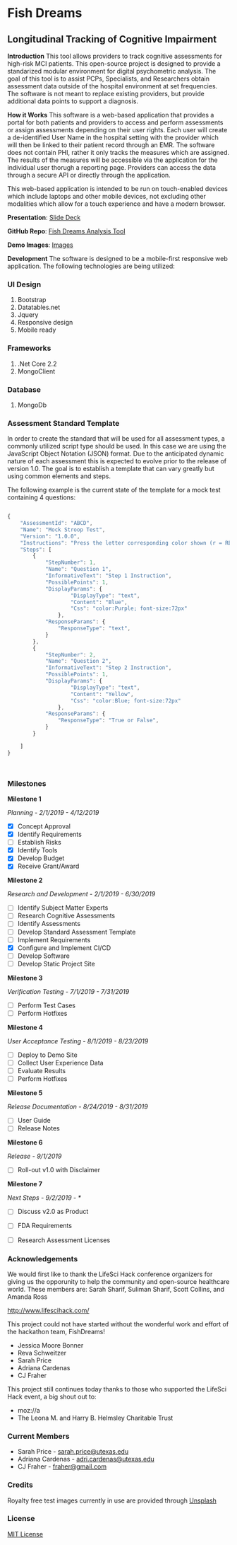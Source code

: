 # Fish Dreams 
## Longitudinal Tracking of Cognitive Impairment

**Introduction**
This tool allows providers to track cognitive assessments for high-risk MCI patients. 
This open-source project is designed to provide a standarized modular environment for digital psychometric analysis.
The goal of this tool is to assist PCPs, Specialists, and Researchers obtain assessment data outside of the hospital environment at set frequencies.
The software is not meant to replace existing providers, but provide additional data points to support a diagnosis.

**How it Works**
This software is a web-based application that provides a portal for both patients and providers to access and perform assessments or assign assessments depending on their user rights. 
Each user will create a de-identified User Name in the hospital setting with the provider which will then be linked to their patient record through an EMR. 
The software does not contain PHI, rather it only tracks the measures which are assigned. The results of the measures will be accessible via the application for the individual user thorugh a reporting page.
Providers can access the data through a secure API or directly through the application.

This web-based application is intended to be run on touch-enabled devices which include laptops and other mobile devices, not excluding other modalities which allow for a touch experience and have a modern browser.

**Presentation**:
<a href='https://docs.google.com/presentation/d/1uVMEWisfYvHvDJ-3m79pI14m7TlM3S0GTDikzXEQ-sk/edit#slide=id.g25f6af9dd6_0_0'>Slide Deck</a>

**GitHub Repo**:
<a href= 'https://github.com/fraher/AnalysisTool'>Fish Dreams Analysis Tool</a>

**Demo Images**:
<a href= 'https://github.com/fraher/AnalysisTool/blob/master/AnalysisTool/Demo%20Images/'>Images</a>
  

**Development**
The software is designed to be a mobile-first responsive web application. The following technologies are being utilized:

### UI Design
1. Bootstrap
2. Datatables.net
3. Jquery
4. Responsive design
5. Mobile ready

### Frameworks
1. .Net Core 2.2
2. MongoClient

### Database
1. MongoDb

### Assessment Standard Template
In order to create the standard that will be used for all assessment types, a commonly utilized script type should be used. In this case we are using the JavaScript Object Notation (JSON) format. Due to the anticipated dynamic nature of each assessment this is expected to evolve prior to the release of version 1.0. The goal is to establish a template that can vary greatly but using common elements and steps.

The following example is the current state of the template for a mock test containing 4 questions:

```javascript

{
    "AssessmentId": "ABCD",
    "Name": "Mock Stroop Test",
    "Version": "1.0.0",
    "Instructions": "Press the letter corresponding color shown (r = RED, g = GREEN, b = BLUE, y = YELLOW). Press the appropriate key when the text shows.",
    "Steps": [
        {
            "StepNumber": 1,
            "Name": "Question 1",      
            "InformativeText": "Step 1 Instruction", 
            "PossiblePoints": 1,      
            "DisplayParams": {
                    "DisplayType": "text",
                    "Content": "Blue",
                    "Css": "color:Purple; font-size:72px" 
                }, 
            "ResponseParams": { 
                "ResponseType": "text",                 
            }            
        },
        {
            "StepNumber": 2,
            "Name": "Question 2",      
            "InformativeText": "Step 2 Instruction", 
            "PossiblePoints": 1,      
            "DisplayParams": {
                    "DisplayType": "text",
                    "Content": "Yellow",
                    "Css": "color:Blue; font-size:72px" 
                }, 
            "ResponseParams": { 
                "ResponseType": "True or False",                 
            }            
        }

    ]
}




```


### Milestones
<b>Milestone 1</b>	

<i>Planning - 2/1/2019 - 4/12/2019</i>
- [x]	Concept Approval	
- [x]	Identify Requirements	
- [ ]	Establish Risks	
- [x]	Identify Tools	
- [x]	Develop Budget	
- [x]	Receive Grant/Award	
		
<b>Milestone 2</b>

<i>Research and Development -	2/1/2019 - 6/30/2019</i>
- [ ]	Identify Subject Matter Experts	
- [ ]	Research Cognitive Assessments	
- [ ]	Identify Assessments	
- [ ]	Develop Standard Assessment Template	
- [ ]	Implement Requirements	
- [x]	Configure and Implement CI/CD	
- [ ]	Develop Software	
- [ ]	Develop Static Project Site	
		
<b>Milestone 3</b>

<i>Verification Testing	- 7/1/2019 - 7/31/2019</i>
- [ ]	Perform Test Cases	
- [ ]	Perform Hotfixes	
		
<b>Milestone 4</b>

<i>User Acceptance Testing -	8/1/2019 - 8/23/2019</i>
- [ ]	Deploy to Demo Site	
- [ ]	Collect User Experience Data	
- [ ]	Evaluate Results	
- [ ]	Perform Hotfixes	
		
<b>Milestone 5</b>

<i>Release Documentation -	8/24/2019 - 8/31/2019</i>
- [ ] User Guide
- [ ] Release Notes
		
<b>Milestone 6</b>

<i>Release	- 9/1/2019</i>
- [ ]	Roll-out v1.0 with Disclaimer	
		
<b>Milestone 7</b>

<i>Next Steps	- 9/2/2019 - *</i>
- [ ]	Discuss v2.0 as Product	
- [ ]	FDA Requirements	
- [ ]	Research Assessment Licenses	


### Acknowledgements
We would first like to thank the LifeSci Hack conference organizers for giving us the opporunity to help the community and open-source healthcare world. These members are: Sarah Sharif, Suliman Sharif, Scott Collins, and Amanda Ross

http://www.lifescihack.com/

This project could not have started without the wonderful work and effort of the hackathon team, FishDreams!

* Jessica Moore Bonner
* Reva Schweitzer 
* Sarah Price
* Adriana Cardenas
* CJ Fraher 

This project still continues today thanks to those who supported the LifeSci Hack event, a big shout out to:
* moz://a
* The Leona M. and Harry B. Helmsley Charitable Trust

### Current Members
* Sarah Price - sarah.price@utexas.edu
* Adriana Cardenas - adri.cardenas@utexas.edu
* CJ Fraher - fraher@gmail.com

### Credits
Royalty free test images currently in use are provided through <a href='https://unsplash.com/'>Unsplash</a>

### License
<a href='https://opensource.org/licenses/MIT'>MIT License</a>
